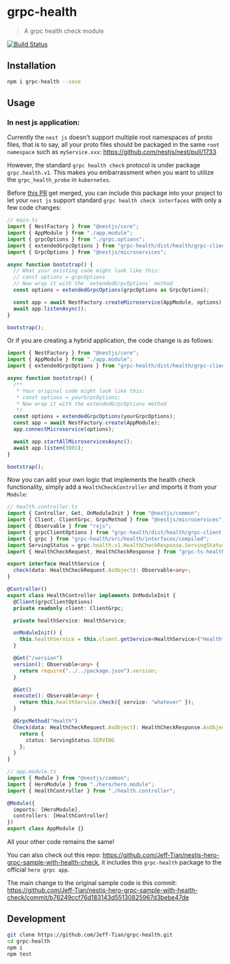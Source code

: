 # grpc-health

> A grpc health check module

[![Build Status](https://travis-ci.com/Jeff-Tian/grpc-health.svg?branch=master)](https://travis-ci.com/Jeff-Tian/grpc-health)

## Installation

```bash
npm i grpc-health --save
```

## Usage

### In nest js application:

Currently the `nest js` doesn't support multiple root namespaces of proto files, that is to say, all your proto files
should be packaged in the same `root namespace` such as `myService.xxx`: https://github.com/nestjs/nest/pull/1733

However, the standard `grpc health check` protocol is under package `grpc.health.v1`. This makes you embarrassment
when you want to utilize the `grpc_health_probe` in `kubernetes`.

Before [this PR](https://github.com/nestjs/nest/pull/1733) get merged, you can include this package into your
project to let your `nest js` support standard `grpc health check interfaces` with only a few code changes:

```typescript
// main.ts
import { NestFactory } from "@nestjs/core";
import { AppModule } from "./app.module";
import { grpcOptions } from "./grpc.options";
import { extendedGrpcOptions } from "grpc-health/dist/health/grpc-client.options";
import { GrpcOptions } from "@nestjs/microservices";

async function bootstrap() {
  // What your existing code might look like this:
  // const options = grpcOptions
  // Now wrap it with the `extendedGrpcOptions` method
  const options = extendedGrpcOptions(grpcOptions as GrpcOptions);

  const app = await NestFactory.createMicroservice(AppModule, options);
  await app.listenAsync();
}

bootstrap();
```

Or if you are creating a hybrid application, the code change is as follows:

```typescript
import { NestFactory } from "@nestjs/core";
import { AppModule } from "./app.module";
import { extendedGrpcOptions } from "grpc-health/dist/health/grpc-client.options";

async function bootstrap() {
  /**
   * Your original code might look like this:
   * const options = yourGrpcOptions;
   * Now wrap it with the extendedGrpcOptions method
   */
  const options = extendedGrpcOptions(yourGrpcOptions);
  const app = await NestFactory.create(AppModule);
  app.connectMicroservice(options);

  await app.startAllMicroservicesAsync();
  await app.listen(3001);
}

bootstrap();
```

Now you can add your own logic that implements the health check functionality, simply add a `HealthCheckController` and imports it from your `Module`:

```typescript
// health.controller.ts
import { Controller, Get, OnModuleInit } from "@nestjs/common";
import { Client, ClientGrpc, GrpcMethod } from "@nestjs/microservices";
import { Observable } from "rxjs";
import { grpcClientOptions } from "grpc-health/dist/health/grpc-client.options";
import { grpc } from "grpc-health/src/health/interfaces/compiled";
import ServingStatus = grpc.health.v1.HealthCheckResponse.ServingStatus;
import { HealthCheckRequest, HealthCheckResponse } from "grpc-ts-health-check";

export interface HealthService {
  check(data: HealthCheckRequest.AsObject): Observable<any>;
}

@Controller()
export class HealthController implements OnModuleInit {
  @Client(grpcClientOptions)
  private readonly client: ClientGrpc;

  private healthService: HealthService;

  onModuleInit() {
    this.healthService = this.client.getService<HealthService>("Health");
  }

  @Get("/version")
  version(): Observable<any> {
    return require("../../package.json").version;
  }

  @Get()
  execute(): Observable<any> {
    return this.healthService.check({ service: "whatever" });
  }

  @GrpcMethod("Health")
  Check(data: HealthCheckRequest.AsObject): HealthCheckResponse.AsObject {
    return {
      status: ServingStatus.SERVING
    };
  }
}
```

```typescript
// app.module.ts
import { Module } from "@nestjs/common";
import { HeroModule } from "./hero/hero.module";
import { HealthController } from "./health.controller";

@Module({
  imports: [HeroModule],
  controllers: [HealthController]
})
export class AppModule {}
```

All your other code remains the same!

You can also check out this repo: https://github.com/Jeff-Tian/nestjs-hero-grpc-sample-with-health-check, it includes
this
`grpc-health` package to the official `hero grpc app`.

The main change to the original sample code is this commit:
https://github.com/Jeff-Tian/nestjs-hero-grpc-sample-with-health-check/commit/b76249ccf76d183143d55130825967d3bebe47de

## Development

```bash
git clone https://github.com/Jeff-Tian/grpc-health.git
cd grpc-health
npm i
npm test
```
